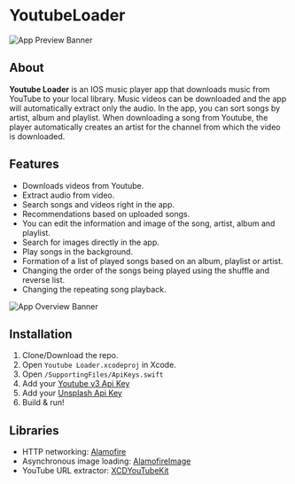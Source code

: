 # YoutubeLoader
![App Preview Banner](https://i.imgur.com/YGyGzt8.jpg)
## About
**Youtube Loader** is an IOS music player app that downloads music from YouTube to your local library. Music videos can be downloaded and the app will automatically extract only the audio. In the app, you can sort songs by artist, album and playlist. When downloading a song from Youtube, the player automatically creates an artist for the channel from which the video is downloaded.

## Features
- Downloads videos from Youtube.
- Extract audio from video.
- Search songs and videos right in the app.
- Recommendations based on uploaded songs.
- You can edit the information and image of the song, artist, album and playlist.
- Search for images directly in the app.
- Play songs in the background.
- Formation of a list of played songs based on an album, playlist or artist.
- Changing the order of the songs being played using the shuffle and reverse list.
- Changing the repeating song playback.

![App Overview Banner](https://imgur.com/6LccTv6.jpg)

## Installation
1. Clone/Download the repo.
2. Open `Youtube Loader.xcodeproj` in Xcode.
3. Open `/SupportingFiles/ApiKeys.swift`
4. Add your [Youtube v3 Api Key](https://developers.google.com/youtube/v3/getting-started)
5. Add your [Unsplash Api Key](https://unsplash.com/documentation)
6. Build & run!

## Libraries
- HTTP networking: [Alamofire](https://github.com/Alamofire/Alamofire)
- Asynchronous image loading: [AlamofireImage](https://github.com/Alamofire/AlamofireImage)
- YouTube URL extractor: [XCDYouTubeKit](https://github.com/0xced/XCDYouTubeKit)
